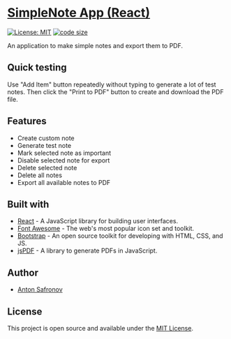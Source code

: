 # [SimpleNote App (React)](https://userr23.github.io/simplenote-app-react/)

[![License: MIT](https://img.shields.io/badge/License-MIT-blue.svg)](https://opensource.org/licenses/MIT) [![code size](https://img.shields.io/github/languages/code-size/userr23/simplenote-app-react)](https://img.shields.io/github/languages/code-size/userr23/simplenote-app-react)

An application to make simple notes and export them to PDF.

## Quick testing
Use "Add Item" button repeatedly without typing to generate a lot of test notes.
Then click the "Print to PDF" button to create and download the PDF file.

## Features
- Create custom note
- Generate test note
- Mark selected note as important
- Disable selected note for export
- Delete selected note
- Delete all notes
- Export all available notes to PDF

## Built with 
- [React](https://reactjs.org/) - A JavaScript library for building user interfaces.
- [Font Awesome](https://fontawesome.com/) - The web's most popular icon set and toolkit.
- [Bootstrap](http://getbootstrap.com/) - An open source toolkit for developing with HTML, CSS, and JS.
- [jsPDF](https://github.com/MrRio/jsPDF) - A library to generate PDFs in JavaScript.

## Author
- [Anton Safronov](https://github.com/userr23/)

## License
This project is open source and available under the [MIT License](LICENSE).
